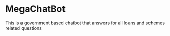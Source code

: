 # MegaChatBot
This is a government based chatbot that answers for all loans and schemes related questions
